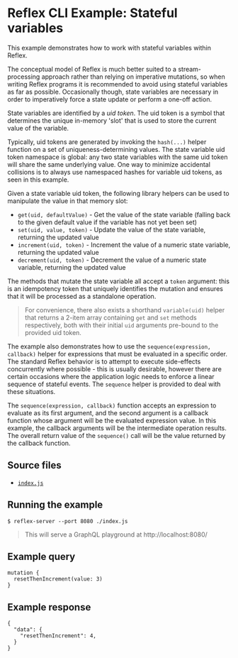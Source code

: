 # Reflex CLI Example: Stateful variables

This example demonstrates how to work with stateful variables within Reflex.

The conceptual model of Reflex is much better suited to a stream-processing approach rather than relying on imperative mutations, so when writing Reflex programs it is recommended to avoid using stateful variables as far as possible. Occasionally though, state variables are necessary in order to imperatively force a state update or perform a one-off action.

State variables are identified by a *uid token*. The uid token is a symbol that determines the unique in-memory 'slot' that is used to store the current value of the variable.

Typically, uid tokens are generated by invoking the `hash(...)` helper function on a set of uniqueness-determining values. The state variable uid token namespace is global: any two state variables with the same uid token will share the same underlying value. One way to minimize accidental collisions is to always use namespaced hashes for variable uid tokens, as seen in this example.

Given a state variable uid token, the following library helpers can be used to manipulate the value in that memory slot:

- `get(uid, defaultValue)` - Get the value of the state variable (falling back to the given default value if the variable has not yet been set)
- `set(uid, value, token)` - Update the value of the state variable, returning the updated value
- `increment(uid, token)` - Increment the value of a numeric state variable, returning the updated value
- `decrement(uid, token)` - Decrement the value of a numeric state variable, returning the updated value

The methods that mutate the state variable all accept a `token` argument: this is an idempotency token that uniquely identifies the mutation and ensures that it will be processed as a standalone operation.

> For convenience, there also exists a shorthand `variable(uid)` helper that returns a 2-item array containing `get` and `set` methods respectively, both with their initial `uid` arguments pre-bound to the provided uid token.

The example also demonstrates how to use the `sequence(expression, callback)` helper for expressions that must be evaluated in a specific order. The standard Reflex behavior is to attempt to execute side-effects concurrently where possible - this is usually desirable, however there are certain occasions where the application logic needs to enforce a linear sequence of stateful events. The `sequence` helper is provided to deal with these situations.

The `sequence(expression, callback)` function accepts an expression to evaluate as its first argument, and the second argument is a callback function whose argument will be the evaluated expression value. In this example, the callback arguments will be the intermediate operation results. The overall return value of the `sequence()` call will be the value returned by the callback function.


## Source files

- [`index.js`](./index.js)

## Running the example

```shell
$ reflex-server --port 8080 ./index.js
```
> This will serve a GraphQL playground at http://localhost:8080/

## Example query

```
mutation {
  resetThenIncrement(value: 3)
}
```

## Example response

```
{
  "data": {
    "resetThenIncrement": 4,
  }
}
```
